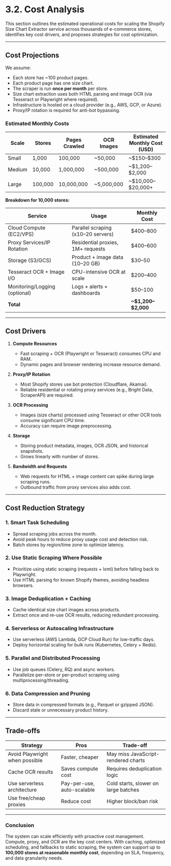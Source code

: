 # 3.2. Cost Analysis

This section outlines the estimated operational costs for scaling the Shopify Size Chart Extractor service across thousands of e-commerce stores, identifies key cost drivers, and proposes strategies for cost optimization.

---

## Cost Projections

We assume:

* Each store has \~100 product pages.
* Each product page has one size chart.
* The scraper is run **once per month** per store.
* Size chart extraction uses both HTML parsing and image OCR (via Tesseract or Playwright where required).
* Infrastructure is hosted on a cloud provider (e.g., AWS, GCP, or Azure).
* Proxy/IP rotation is required for anti-bot bypassing.

### Estimated Monthly Costs

| **Scale** | **Stores** | **Pages Crawled** | **OCR Images** | **Estimated Monthly Cost (USD)** |
| --------- | ---------- | ----------------- | -------------- | -------------------------------- |
| Small     | 1,000      | 100,000           | \~50,000       | \~\$150–\$300                    |
| Medium    | 10,000     | 1,000,000         | \~500,000      | \~\$1,200–\$2,000                |
| Large     | 100,000    | 10,000,000        | \~5,000,000    | \~\$10,000–\$20,000+             |

**Breakdown for 10,000 stores:**

| **Service**                   | **Usage**                          | **Monthly Cost**      |
| ----------------------------- | ---------------------------------- | --------------------- |
| Cloud Compute (EC2/VPS)       | Parallel scraping (x10–20 servers) | \$400–800             |
| Proxy Services/IP Rotation    | Residential proxies, 1M+ requests  | \$400–600             |
| Storage (S3/GCS)              | Product + image data (10–20 GB)    | \$30–50               |
| Tesseract OCR + Image I/O     | CPU-intensive OCR at scale         | \$200–400             |
| Monitoring/Logging (optional) | Logs + alerts + dashboards         | \$50–100              |
| **Total**                     |                                    | **\~\$1,200–\$2,000** |

---

## Cost Drivers

1. **Compute Resources**

   * Fast scraping + OCR (Playwright or Tesseract) consumes CPU and RAM.
   * Dynamic pages and browser rendering increase resource demand.

2. **Proxy/IP Rotation**

   * Most Shopify stores use bot protection (Cloudflare, Akamai).
   * Reliable residential or rotating proxy services (e.g., Bright Data, ScraperAPI) are required.

3. **OCR Processing**

   * Images (size charts) processed using Tesseract or other OCR tools consume significant CPU time.
   * Accuracy can require image preprocessing.

4. **Storage**

   * Storing product metadata, images, OCR JSON, and historical snapshots.
   * Grows linearly with number of stores.

5. **Bandwidth and Requests**

   * Web requests for HTML + image content can spike during large scraping runs.
   * Outbound traffic from proxy services also adds cost.

---

## Cost Reduction Strategy

### 1. Smart Task Scheduling

* Spread scraping jobs across the month.
* Avoid peak hours to reduce proxy usage cost and detection risk.
* Batch stores by region/time zone to optimize latency.

### 2. Use Static Scraping Where Possible

* Prioritize using static scraping (requests + lxml) before falling back to Playwright.
* Use HTML parsing for known Shopify themes, avoiding headless browsers.

### 3. Image Deduplication + Caching

* Cache identical size chart images across products.
* Extract once and re-use OCR results, reducing redundant processing.

### 4. Serverless or Autoscaling Infrastructure

* Use serverless (AWS Lambda, GCP Cloud Run) for low-traffic days.
* Deploy horizontal scaling for bulk runs (Kubernetes, Celery + Redis).

### 5. Parallel and Distributed Processing

* Use job queues (Celery, RQ) and async workers.
* Parallelize per-store or per-product scraping using multiprocessing/threading.

### 6. Data Compression and Pruning

* Store data in compressed formats (e.g., Parquet or gzipped JSON).
* Discard stale or unnecessary product history.

---

## Trade-offs

| **Strategy**                   | **Pros**                   | **Trade-off**                        |
| ------------------------------ | -------------------------- | ------------------------------------ |
| Avoid Playwright when possible | Faster, cheaper            | May miss JavaScript-rendered charts  |
| Cache OCR results              | Saves compute cost         | Requires deduplication logic         |
| Use serverless architecture    | Pay-per-use, auto-scalable | Cold starts, slower on large batches |
| Use free/cheap proxies         | Reduce cost                | Higher block/ban risk                |

---

### Conclusion

The system can scale efficiently with proactive cost management. Compute, proxy, and OCR are the key cost centers. With caching, optimized scheduling, and fallbacks to static scraping, the system can support up to **100,000 stores at reasonable monthly cost**, depending on SLA, frequency, and data granularity needs.
